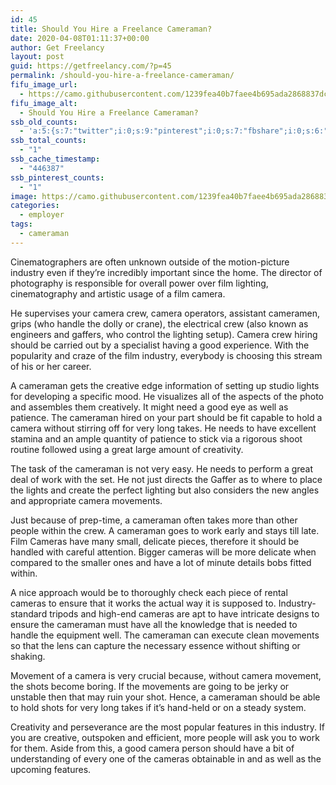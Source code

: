 ```yaml
---
id: 45
title: Should You Hire a Freelance Cameraman?
date: 2020-04-08T01:11:37+00:00
author: Get Freelancy
layout: post
guid: https://getfreelancy.com/?p=45
permalink: /should-you-hire-a-freelance-cameraman/
fifu_image_url:
  - https://camo.githubusercontent.com/1239fea40b7faee4b695ada2868837dce02cfbf5/68747470733a2f2f6c6976652e737461746963666c69636b722e636f6d2f323433362f333935303531313933325f663639636363613961365f6f5f642e6a7067
fifu_image_alt:
  - Should You Hire a Freelance Cameraman?
ssb_old_counts:
  - 'a:5:{s:7:"twitter";i:0;s:9:"pinterest";i:0;s:7:"fbshare";i:0;s:6:"reddit";i:0;s:6:"tumblr";i:0;}'
ssb_total_counts:
  - "1"
ssb_cache_timestamp:
  - "446387"
ssb_pinterest_counts:
  - "1"
image: https://camo.githubusercontent.com/1239fea40b7faee4b695ada2868837dce02cfbf5/68747470733a2f2f6c6976652e737461746963666c69636b722e636f6d2f323433362f333935303531313933325f663639636363613961365f6f5f642e6a7067
categories:
  - employer
tags:
  - cameraman
---
```

Cinematographers are often unknown outside of the motion-picture industry even if they&#8217;re incredibly important since the home. The director of photography is responsible for overall power over film lighting, cinematography and artistic usage of a film camera.

He supervises your camera crew, camera operators, assistant cameramen, grips (who handle the dolly or crane), the electrical crew (also known as engineers and gaffers, who control the lighting setup). Camera crew hiring should be carried out by a specialist having a good experience. With the popularity and craze of the film industry, everybody is choosing this stream of his or her career.

A cameraman gets the creative edge information of setting up studio lights for developing a specific mood. He visualizes all of the aspects of the photo and assembles them creatively. It might need a good eye as well as patience. The cameraman hired on your part should be fit capable to hold a camera without stirring off for very long takes. He needs to have excellent stamina and an ample quantity of patience to stick via a rigorous shoot routine followed using a great large amount of creativity.

The task of the cameraman is not very easy. He needs to perform a great deal of work with the set. He not just directs the Gaffer as to where to place the lights and create the perfect lighting but also considers the new angles and appropriate camera movements.

Just because of prep-time, a cameraman often takes more than other people within the crew. A cameraman goes to work early and stays till late. Film Cameras have many small, delicate pieces, therefore it should be handled with careful attention. Bigger cameras will be more delicate when compared to the smaller ones and have a lot of minute details bobs fitted within.

A nice approach would be to thoroughly check each piece of rental cameras to ensure that it works the actual way it is supposed to. Industry-standard tripods and high-end cameras are apt to have intricate designs to ensure the cameraman must have all the knowledge that is needed to handle the equipment well. The cameraman can execute clean movements so that the lens can capture the necessary essence without shifting or shaking.

Movement of a camera is very crucial because, without camera movement, the shots become boring. If the movements are going to be jerky or unstable then that may ruin your shot. Hence, a cameraman should be able to hold shots for very long takes if it&#8217;s hand-held or on a steady system.

Creativity and perseverance are the most popular features in this industry. If you are creative, outspoken and efficient, more people will ask you to work for them. Aside from this, a good camera person should have a bit of understanding of every one of the cameras obtainable in and as well as the upcoming features.